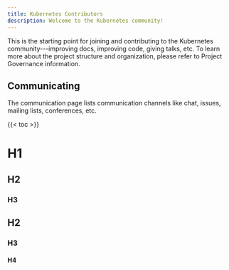 ```yaml
---
title: Kubernetes Contributors
description: Welcome to the Kubernetes community!
---
```


This is the starting point for joining and contributing to the Kubernetes community---improving docs, improving code, giving talks, etc. To learn more about the project structure and organization, please refer to Project Governance information.

## Communicating

The communication page lists communication channels like chat, issues, mailing lists, conferences, etc.

{{< toc >}}

# H1

## H2

### H3

## H2

### H3

#### H4
